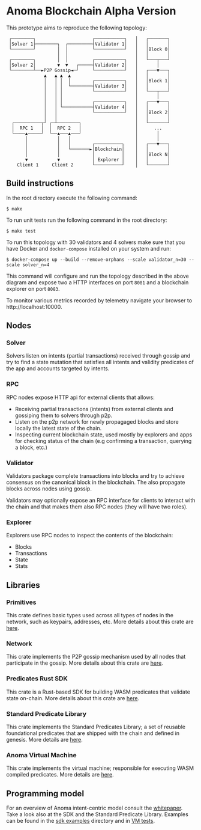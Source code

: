 # Anoma Blockchain Alpha Version

This prototype aims to reproduce the following topology:

```
 ┌────────┐                     ┌───────────┐   │   ┌───────┐
 │Solver 1├────────┐  ┌─────────┤Validator 1│   │   │       │
 └────────┘        │  │         └───────────┘   │   │Block 0│
                   │  │                         │   │       │
 ┌────────┐        │  │         ┌───────────┐   │   └───┬───┘
 │Solver 2│        ▼  ▼   ┌─────┤Validator 2│   │       │
 └────────┴──►P2P Gossip◄─┘     └───────────┘   │   ┌───▼───┐
              ▲   ▲ ▲  ▲                        │   │       │
              │   │ │  │        ┌───────────┐   │   │Block 1│
              │   │ │  └────────┤Validator 3│   │   │       │
              │   │ │           └───────────┘   │   └───┬───┘
              │   │ │                           │       │
              │   │ │           ┌───────────┐   │   ┌───▼───┐
              │   │ └───────────┤Validator 4│   │   │       │
              │   │             └───────────┘   │   │Block 2│
              │   │                             │   │       │
  ┌──────────┬┘ ┌─┴────────┐                    │   └───────┘
  │  RPC 1   │  │  RPC 2   │                    │      ...
  └────▲─────┘  └──▲───▲───┘                    │       │
       │           │   │                        │       │
       │           │   │        ┌──────────┐    │   ┌───▼───┐
       │           │   └───────►│Blockchain│    │   │       │
       │           │            │          │    │   │Block N│
       ▼           ▼            │ Explorer │    │   │       │
    Client 1     Client 2       └──────────┘    │   └───────┘
```

## Build instructions

In the root directory execute the following command:
```
$ make
```

To run unit tests run the following command in the root directory:

```
$ make test
```

To run this topology with 30 validators and 4 solvers make sure that you have Docker and `docker-compose` installed on your system and run:

```
$ docker-compose up --build --remove-orphans --scale validator_n=30 --scale solver_n=4
```

This command will configure and run the topology described in the above diagram and expose two a HTTP interfaces on port `8081` and a blockchain explorer on port `8083`.

To monitor various metrics recorded by telemetry navigate your browser to http://localhost:10000.

## Nodes

### Solver
Solvers listen on intents (partial transactions) received through gossip and try to find a state mutation that satisfies all intents and validity predicates of the app and accounts targeted by intents.

### RPC
RPC nodes expose HTTP api for external clients that allows:
  - Receiving partial transactions (intents) from external clients and gossiping them to solvers through p2p.
  - Listen on the p2p network for newly propagaged blocks and store locally the latest state of the chain.
  - Inspecting current blockchain state, used mostly by explorers and apps for checking status of the chain (e.g confirming a transaction, querying a block, etc.)

### Validator

Validators package complete transactions into blocks and try to achieve consensus on the canonical block in the blockchain. The also propagate blocks across nodes using gossip.

Validators may optionally expose an RPC interface for clients to interact with the chain and that makes them also RPC nodes (they will have two roles).

### Explorer

Explorers use RPC nodes to inspect the contents of the blockchain:
  - Blocks
  - Transactions
  - State
  - Stats

## Libraries

### Primitives

This crate defines basic types used across all types of nodes in the network, such as keypairs, addresses, etc. More details about this crate are [here](primitives/README.md).

### Network

This crate implements the P2P gossip mechanism used by all nodes that participate in the gossip. More details about this crate are [here](network/README.md).

### Predicates Rust SDK

This crate is a Rust-based SDK for building WASM predicates that validate state on-chain. More details about this crate are [here](sdk/predicates/README.md).

### Standard Predicate Library

This crate implements the Standard Predicates Library; a set of reusable foundational predicates that are shipped with the chain and defined in genesis. More details are [here](stdpred/README.md).

### Anoma Virtual Machine

This crate implements the virtual machine; responsible for executing WASM compiled predicates. More details are [here](vm/README.md).

## Programming model

For an overview of Anoma intent-centric model consult the [whitepaper](https://github.com/anoma/whitepaper/blob/main/whitepaper.pdf). Take a look also at the SDK and the Standard Predicate Library. Examples can be found in the [sdk examples](sdk/predicates/examples/) directory and in [VM tests](vm/tests/).